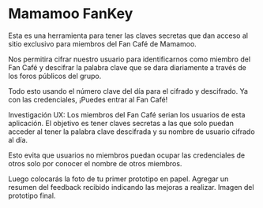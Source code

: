 # Mamamoo FanKey

Esta es una herramienta para tener las claves secretas que dan acceso al sitio
exclusivo para miembros del Fan Café de Mamamoo.

Nos permitira cifrar nuestro usuario para identificarnos como miembro del Fan
Café y descifrar la palabra clave que se dara diariamente a través de los foros
públicos del grupo.

Todo esto usando el número clave del día para el cifrado y descifrado. Ya con
las credenciales, ¡Puedes entrar al Fan Café!

Investigación UX:
Los miembros del Fan Café serian los usuarios de esta aplicación. El objetivo es
tener claves secretas a las que solo puedan acceder al tener la palabra clave
descifrada y su nombre de usuario cifrado al día.

Esto evita que usuarios no miembros puedan ocupar las credenciales de otros solo
por conocer el nombre de otros miembros.

Luego colocarás la foto de tu primer prototipo en papel.
Agregar un resumen del feedback recibido indicando las mejoras a realizar.
Imagen del prototipo final.
